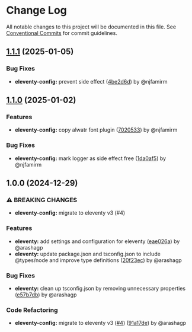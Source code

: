 # Change Log

All notable changes to this project will be documented in this file.
See [Conventional Commits](https://conventionalcommits.org) for commit guidelines.

## [1.1.1](https://github.com/the-nexim/web-app-toolkit/compare/@nexim/eleventy-config@1.1.0...@nexim/eleventy-config@1.1.1) (2025-01-05)

### Bug Fixes

* **eleventy-config:** prevent side effect ([4be2d6d](https://github.com/the-nexim/web-app-toolkit/commit/4be2d6d5c645420030c85f65cab4119219480d07)) by @njfamirm

## [1.1.0](https://github.com/the-nexim/web-app-toolkit/compare/@nexim/eleventy-config@1.0.0...@nexim/eleventy-config@1.1.0) (2025-01-02)

### Features

* **eleventy-config:** copy alwatr font plugin ([7020533](https://github.com/the-nexim/web-app-toolkit/commit/70205331d2e4a2ef131be6ce441839afb088378f)) by @njfamirm

### Bug Fixes

* **eleventy-config:** mark logger as side effect free ([1da0af5](https://github.com/the-nexim/web-app-toolkit/commit/1da0af51596f5afe022c16ce9c1a6f4aa2f85b34)) by @njfamirm

## 1.0.0 (2024-12-29)

### ⚠ BREAKING CHANGES

* **eleventy-config:** migrate to eleventy v3 (#4)

### Features

* **eleventy:** add settings and configuration for eleventy ([eae026a](https://github.com/the-nexim/web-application-toolkit/commit/eae026aa9596a2c3090e211a2e07436dfc88a2f5)) by @arashagp
* **eleventy:** update package.json and tsconfig.json to include @types/node and improve type definitions ([20f23ec](https://github.com/the-nexim/web-application-toolkit/commit/20f23ec8486d1c8e7d1b28e54dad9c5350d82cf3)) by @arashagp

### Bug Fixes

* **eleventy:** clean up tsconfig.json by removing unnecessary properties ([e57b7db](https://github.com/the-nexim/web-application-toolkit/commit/e57b7db59dc4f4bb813e354291978a9bf8865219)) by @arashagp

### Code Refactoring

* **eleventy-config:** migrate to eleventy v3 ([#4](https://github.com/the-nexim/web-application-toolkit/issues/4)) ([91a17de](https://github.com/the-nexim/web-application-toolkit/commit/91a17def5e87061cd84f2d0c3dc245ba68c79535)) by @arashagp
